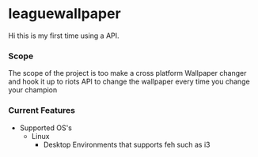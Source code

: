 # leaguewallpaper

Hi this is my first time using a API.

<h3>Scope</h3>

The scope of the project is too make a cross platform Wallpaper changer and hook it up to riots API to change the
wallpaper every time you change your champion



<h3>Current Features</h3>

<ul>
  <li>Supported OS's
  <ul>
    <li>Linux
    <ul>
      <li>Desktop Environments that supports feh such as i3</li>
    </ul>
    </li>
  </ul
  </li>
</ul>
